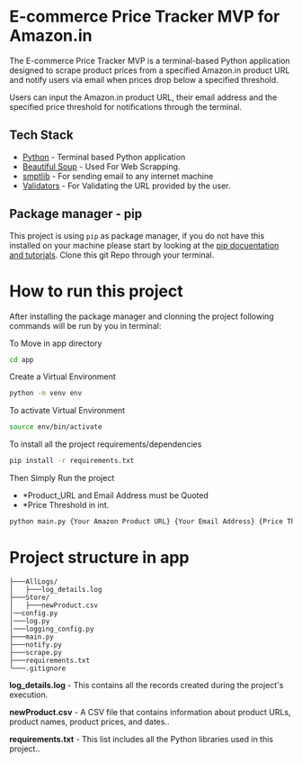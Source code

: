 # E-commerce Price Tracker MVP for Amazon.in

The E-commerce Price Tracker MVP is a terminal-based Python application designed to scrape product prices from a specified Amazon.in product URL and notify users via email when prices drop below a specified threshold.

Users can input the Amazon.in product URL, their email address and the specified price threshold for notifications through the terminal.

## Tech Stack

- [Python](https://docs.python.org/3/) - Terminal based Python application
- [Beautiful Soup](https://www.crummy.com/software/BeautifulSoup/bs4/doc/) - Used For Web Scrapping.
- [smptlib](https://docs.python.org/3/library/smtplib.html) - For sending email to any internet machine
- [Validators](https://validators.readthedocs.io/en/latest/) - For Validating the URL provided by the user.

## Package manager - pip

This project is using `pip` as package manager, if you do not have this installed on your machine please start by looking at the [pip docuentation and tutorials](https://pip.pypa.io/en/stable/cli/pip_install/).
Clone this git Repo through your terminal.

# How to run this project

After installing the package manager and clonning the project following commands will be run by you in terminal:

To Move in app directory

```sh
cd app
```

Create a Virtual Environment

```sh
python -m venv env
```

To activate Virtual Environment

```sh
source env/bin/activate
```

To install all the project requirements/dependencies

```sh
pip install -r requirements.txt
```

Then Simply Run the project

- \*Product_URL and Email Address must be Quoted
- \*Price Threshold in int.

```sh
python main.py {Your Amazon Product URL} {Your Email Address} {Price Threshold}
```

# Project structure in app

```
├───AllLogs/
│   ├───log_details.log
├───Store/
│   ├───newProduct.csv
│──config.py
│───log.py
│───logging_config.py
├───main.py
├───notify.py
├───scrape.py
├───requirements.txt
└───.gitignore
```

**log_details.log** - This contains all the records created during the project's execution.

**newProduct.csv** - A CSV file that contains information about product URLs, product names, product prices, and dates..

**requirements.txt** - This list includes all the Python libraries used in this project..
